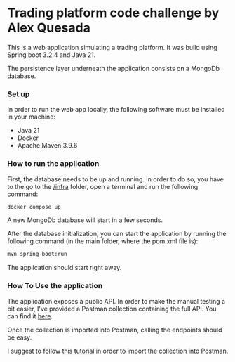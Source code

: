 # Trading platform code challenge by Alex Quesada
This is a web application simulating a trading platform. It was build using Spring boot 3.2.4 and Java 21.

The persistence layer underneath the application consists on a MongoDb database.
### Set up
In order to run the web app locally, the following software must be installed in your machine:
* Java 21
* Docker
* Apache Maven 3.9.6

### How to run the application
First, the database needs to be up and running. In order to do so, you have to the go to the 
[/infra](./infra) folder, open a terminal and run the following command:
```bash
docker compose up
```
A new MongoDb database will start in a few seconds.

After the database initialization, you can start the application by running the following command (in the 
main folder, where the pom.xml file is):
```bash
mvn spring-boot:run
```
The application should start right away.

### How To Use the application
The application exposes a public API. In order to make the manual testing a bit easier, I've provided a 
Postman collection containing the full API. You can find it [here](./trading_platform.postman_collection.json).

Once the collection is imported into Postman, calling the endpoints should be easy.

I suggest to follow [this tutorial](https://learning.postman.com/docs/getting-started/importing-and-exporting/importing-data/)
in order to import the collection into Postman.
